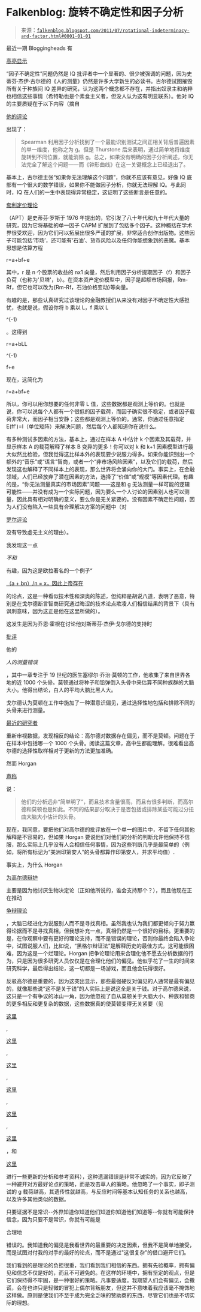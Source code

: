 <!--yml

类别：未分类

日期：2024-05-12 20:51:00

-->

# Falkenblog: 旋转不确定性和因子分析

> 来源：[`falkenblog.blogspot.com/2011/07/rotational-indeterminacy-and-factor.html#0001-01-01`](http://falkenblog.blogspot.com/2011/07/rotational-indeterminacy-and-factor.html#0001-01-01)

最近一期 Bloggingheads 有

[高亮显示](http://bloggingheads.tv/diavlogs/37155?in=53:51&out=61:13)

“因子不确定性”问题仍然是 IQ 批评者中一个显著的、很少被强调的问题，因为史蒂芬·杰伊·古尔德的《人的测量》仍然是许多大学新生的必读书。古尔德试图摧毁所有关于种族间 IQ 差异的研究，认为这两个概念都不存在，并指出奴隶主和纳粹也相信这些事情（希特勒也是个素食主义者，但没人认为这有明显联系）。他对 IQ 的主要质疑在于以下内容（摘自

[他的评论](http://www.dartmouth.edu/~chance/course/topics/curveball.html)

出现了：

> Spearman 利用因子分析找到了一个最能识别测试之间正相关背后普遍因素的单一维度，他称之为 g。但是 Thurstone 后来表明，通过简单地将维度旋转到不同位置，就能消除 g。总之，如果没有明确的因子分析阐述，你无法完全了解这个问题——而《钟形曲线》在这一关键概念上已经退出了。

基本上，古尔德主张“如果你无法理解这个问题”，你就不应该有意见，好像 IQ 底部有一个很大的数学错误，如果你不能做因子分析，你就无法理解 IQ。与此同时，IQ 在人们的一生中表现得异常稳定，这证明了这些断言是任意的。

[套利定价理论](http://en.wikipedia.org/wiki/Arbitrage_pricing_theory)

（APT）是史蒂芬·罗斯于 1976 年提出的，它引发了八十年代和九十年代大量的研究，因为它将基础的单一因子 CAPM 扩展到了包括多个因子。这种概括在学术界很受欢迎，因为它们可以拓展出很多严谨的扩展，非常适合创作出版物。这些因子可能包括‘市场’，还可能有‘石油’、货币风险以及任何你能想象到的恶魔。基本思想是估算方程

r=a+bf+e

其中，r 是 n 个股票的收益的 nx1 向量，然后利用因子分析提取因子（f）和因子负荷（也称为'贝塔'，b）。在资本资产定价模型中，因子是超额市场回报，Rm-Rf，但它也可以改为{Rm-Rf，石油价格变动}等向量。

有趣的是，那些认真研究过该理论的金融教授们从来没有对因子不确定性大感担忧，也就是说，假设你将 b 乘以 L，f 乘以 L

^(-1)

。这得到

r=a+bLL

^(-1)

f+e

现在，这简化为

r=a+bf+e

所以，你可以用你想要的任何非零 L 值，这些数据都是观测上等价的。也就是说，你可以说每个人都有一个很低的因子载荷，而因子确实很不稳定，或者因子载荷非常大，而因子相当安静；这些都是观测上等价的。通常，你通过任意指定 E(ff')=I（单位矩阵）来解决问题，然后每个人都知道你在说什么。

有多种测试多因素的方法，基本上，通过在样本 A 中估计 k 个因素及其载荷，并显示样本 A 的载荷解释了样本 B 变异的更多！你可以对 k 和 k+1 因素模型进行最大似然比检验，但我觉得这比样本外的表现要少说服力得多。如果你能识别出一个额外的“音乐”或“语言”智商，或者一个“非市场风险因素”，以及它们的载荷，然后发现这也解释了不同样本上的表现，那么世界将会涌向你的大门。事实上，在金融领域，人们已经放弃了潜在因素的方法，选择了“价值”或“规模”等因素代理。有趣的是，“你无法测量真实的市场因素”问题——这是和 g 无法测量一样可能的逻辑可能性——并没有成为一个实际问题，因为要么一个人讨论的因素别人也可以测量，因此具有相对明确的意义，要么你是无关紧要的。没有因素不确定性问题，因为人们没有陷入一些具有合理解决方案的问题中（对

[罗尔评论](http://en.wikipedia.org/wiki/Roll's_critique)

没有导致虚无主义的理由）。

我发现这一点

*不和*

有趣，因为这是欧拉著名的一个例子“

[（a + bn）/n = x，因此上帝存在](http://leonhard-euler.tripod.com/id4.html)

的论点，这是一种看似技术性和深奥的陈述，但纯粹是胡说八道，表明了恶意，特别是在戈尔德断言智商研究通过晦涩的技术论点欺凌人们相信结果的背景下（具有讽刺意味，因为这正是他在这里所做的）。

这发生是因为乔恩·霍根在讨论他对斯蒂芬·杰伊·戈尔德的支持时

[批评](http://www.plosbiology.org/article/info:doi/10.1371/journal.pbio.1001071)

他的

*人的测量错误*

，其中一章专注于 19 世纪的医生塞缪尔·乔治·莫顿的工作，他收集了来自世界各地的近 1000 个头骨。莫顿通过将种子和铅弹倒入头骨中来估算不同种族群的大脑大小。他得出结论，白人的平均大脑比黑人大。

戈尔德认为莫顿在工作中施加了一种潜意识偏见，通过选择性地包括和排除不同的头骨来进行测量。

[最近的研究者](http://www.plosbiology.org/article/info:doi/10.1371/journal.pbio.1001071)

重新审视数据，发现相反的结论：高尔德对数据存在偏见，而不是莫顿。问题在于在样本中包括哪一个 1000 个头骨。阅读这篇文章，高中生都能理解。很难看出高尔德的选择性取样相对于更新的方法更加准确。

然而 Horgan

[声称](http://www.scientificamerican.com/blog/post.cfm?id=defending-stephen-jay-goulds-crusad-2011-06-24)

说：

> 他们的分析远非“简单明了”，而且技术含量很高，而且有很多判断，而高尔德和莫顿也是如此。不同的结果部分取决于是否包括或排除某些可能过分扭曲大脑大小估计的头骨。

现在，我同意，要把他们对高尔德的批评放在一个单一的图片中，不留下任何其他解释是不容易的，但如果 Horgan 要说他们对他们的分析的判断允许他保持不信服，那么实际上几乎没有人会相信任何事情，因为这些判断几乎是最简单的（例如，将所有标记为“美洲印第安人”的头骨都算作印第安人，并求平均值）.

事实上，为什么 Horgan

[为高尔德辩护](http://bloggingheads.tv/diavlogs/37155#A4J2S9F7)

主要是因为他讨厌生物决定论（正如他所说的，谁会支持那个？），而且他现在正在推动

[争辩理论](http://en.wikipedia.org/wiki/Argumentation_theory)

，大脑已经进化为说服别人而不是寻找真相。虽然我也认为我们都更倾向于努力赢得论据而不是寻找真相，但我想补充一点，真相仍然是一个很好的目标。更重要的是，在你观察中要有更好的理论支持，而不是错误的理论，否则你最终会陷入争论中，试图说服人们，比如说，“黑格尔辩证法”是解释历史的最佳方式，这可能很困难，因为这是一个烂理论。Horgan 把争论理论用来合理化他不愿去分析数据的行为，只是因为很多研究人员仅仅是在合理化他们的偏见。他似乎花了一生的时间来研究科学，最后得出结论，这一切都是一场游戏，而且他会玩得很好。

反驳高尔德是重要的，因为这突出显示，那些最强硬反对偏见的人通常是最有偏见的，就像那些说“这不是关于钱”的人实际上是说这全是关于钱。对于高尔德来说，这只是一个有争议的冰山一角，因为他忽视了自从莫顿关于大脑大小、种族和智商的更多相反和更复杂的数据，这些数据真的使莫顿变得无关紧要（见

[这里](http://www.sciencedirect.com/science/article/pii/S1053811904002332)

,

[这里](http://psycnet.apa.org/psycinfo/2002-10756-001)

,

[这里](http://www.sciencedirect.com/science/article/pii/S0160289604001357)

,

[这里](http://brain.oxfordjournals.org/content/129/2/386.short)

,

[这里](http://onlinelibrary.wiley.com/doi/10.1002/ajpa.1330400314/abstract)

,

[这里](http://ajp.psychiatryonline.org/cgi/content/abstract/150/1/130)

，和

[这里](http://www.sciencedirect.com/science/article/pii/0160289694900027)

进行一些更新的分析和参考资料），这种遗漏错误是非常不诚实的，因为它反映了一种避开对方最好论点的策略，而是攻击草人的策略。他忽略了一个事实，即子测试的 g 载荷越高，其遗传性就越高，与反应时间等基本认知任务的关系也越高，以及许多其他类似的数据。

只要证据不是常识--外界知道你知道他们知道你知道他们知道等--你就有可能保持信念，因为只要不是常识，你就有可能是

合理地

错误的。我知道我的偏见是我看世界的最重要的决定因素，但我不是简单地接受，而是试图对付我的对手的最好的论点，而不是通过"这很复杂"的借口避开它们。

我们看到的是理论的负担很重，我们看到我们相信的东西。拥有先验概率，拥有偏见和信念不仅是好的，而且不可避免的。在这样的环境中，拥有坚定的观点，但是它们保持得不牢固，是一种很好的策略。凡事要适度。我期望人们会有偏见，会撒谎，会在也许只是轻微的冒犯上偶尔背叛朋友，但这并不意味着我应该毫不掩饰地这样做。原则是使我们不至于成为完全乏味的赞助商的东西，尽管它们也是不切实际的理想。
